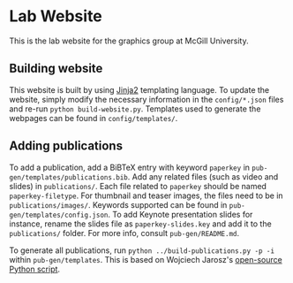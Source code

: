 # Lab Website
This is the lab website for the graphics group at McGill University.

## Building website

This website is built by using [Jinja2](http://jinja.pocoo.org/docs/2.9/) templating language. To update the website, simply modify the necessary information in the `config/*.json` files and re-run `python build-website.py`. Templates used to generate the webpages can be found in `config/templates/`.

## Adding publications

To add a publication, add a BiBTeX entry with keyword `paperkey` in `pub-gen/templates/publications.bib`. Add any related files (such as video and slides) in `publications/`. Each file related to `paperkey` should be named `paperkey-filetype`. For thumbnail and teaser images, the files need to be in `publications/images/`. Keywords supported can be found in `pub-gen/templates/config.json`. To add Keynote presentation slides for instance, rename the slides file as `paperkey-slides.key` and add it to the `publications/` folder. For more info, consult `pub-gen/README.md`.

To generate all publications, run `python ../build-publications.py -p -i` within `pub-gen/templates`. This is based on Wojciech Jarosz's [open-source Python script](https://bitbucket.org/wkjarosz/academic-website-tools).
